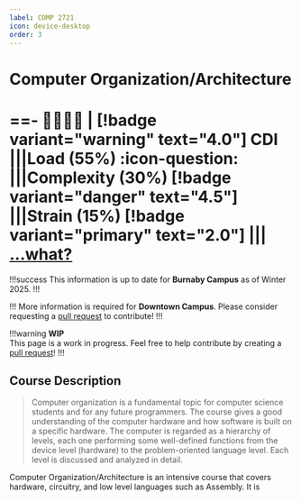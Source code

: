```yaml
---
label: COMP 2721
icon: device-desktop
order: 3
---
```


# Computer Organization/Architecture
==- :crescent_moon::crescent_moon::crescent_moon::crescent_moon: | [!badge variant="warning" text="4.0"] CDI
|||Load (55%)
:icon-question:
|||Complexity (30%)
[!badge variant="danger" text="4.5"]
|||Strain (15%)
[!badge variant="primary" text="2.0"]
|||
[...what?](/cdi)
===

!!!success
This information is up to date for **Burnaby Campus** as of Winter 2025.
!!!

!!!
More information is required for **Downtown Campus**. Please consider requesting a [pull request](https://github.com/lunauii/bcit-resources/pulls) to contribute!
!!!

!!!warning
**WIP** <br>
This page is a work in progress. Feel free to help contribute by creating a [pull request](https://github.com/lunauii/bcit-resources/pulls)!
!!!
## Course Description
> Computer organization is a fundamental topic for computer science students and for any future programmers. The course gives a good understanding of the computer hardware and how software is built on a specific hardware. The computer is regarded as a hierarchy of levels, each one performing some well-defined functions from the device level (hardware) to the problem-oriented language level. Each level is discussed and analyzed in detail.

Computer Organization/Architecture is an intensive course that covers hardware, circuitry, and low level languages such as Assembly. It is 